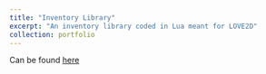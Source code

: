 ```yaml
---
title: "Inventory Library"
excerpt: "An inventory library coded in Lua meant for LOVE2D"
collection: portfolio
---
```

Can be found [here](https://github.com/VVyv3rn/inventory)
